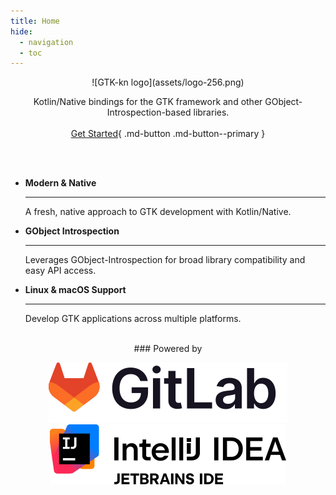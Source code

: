 ```yaml
---
title: Home
hide:
  - navigation
  - toc
---
```


<div style="text-align: center;" markdown>
![GTK-kn logo](assets/logo-256.png)

Kotlin/Native bindings for the GTK framework and other GObject-Introspection-based libraries.
<br>
<br>
[Get Started](get-started/index.md){ .md-button .md-button--primary }
</div>
<br>
<br>
<div class="grid cards" markdown>

-   __Modern & Native__

    ---

    A fresh, native approach to GTK development with Kotlin/Native.

-   __GObject Introspection__

    ---

    Leverages GObject-Introspection for broad library compatibility and easy API access.

-   __Linux & macOS Support__

    ---

    Develop GTK applications across multiple platforms.

</div>
<br>
<div style="text-align: center;" markdown>
### Powered by

[![GitLab](assets/logo-gitlab.svg)](https://about.gitlab.com/solutions/open-source/join/)[![IntelliJ IDEA](assets/logo-intellij-idea.svg)](https://jb.gg/OpenSourceSupport)
</div>

